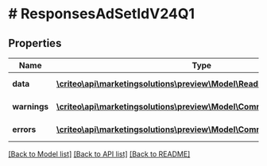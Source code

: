 # # ResponsesAdSetIdV24Q1

## Properties

Name | Type | Description | Notes
------------ | ------------- | ------------- | -------------
**data** | [**\criteo\api\marketingsolutions\preview\Model\ReadModelAdSetIdV24Q1[]**](ReadModelAdSetIdV24Q1.md) |  | [optional] [readonly]
**warnings** | [**\criteo\api\marketingsolutions\preview\Model\CommonProblem[]**](CommonProblem.md) |  | [optional] [readonly]
**errors** | [**\criteo\api\marketingsolutions\preview\Model\CommonProblem[]**](CommonProblem.md) |  | [optional] [readonly]

[[Back to Model list]](../../README.md#models) [[Back to API list]](../../README.md#endpoints) [[Back to README]](../../README.md)
